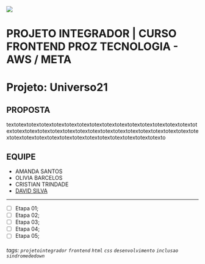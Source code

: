 ![](https://i.imgur.com/eBc4F6O.png)

# PROJETO INTEGRADOR | CURSO FRONTEND PROZ TECNOLOGIA - AWS / META

# Projeto: Universo21

## PROPOSTA
textotextotextotextotextotextotextotextotextotextotextotextotextotextotextotextotextotextotextotextotextotextotextotextotextotextotextotextotextotextotextotextotextotextotextotextotextotextotextotextotextotextotexto

## EQUIPE

* AMANDA SANTOS
* OLIVIA BARCELOS
* CRISTIAN TRINDADE
* [DAVID SILVA](https://www.linkedin.com/in/davidgsilva/)


---

- [ ] Etapa 01;
- [ ] Etapa 02;
- [ ] Etapa 03;
- [ ] Etapa 04;
- [ ] Etapa 05;

###### tags: `projetointegrador` `frontend` `html` `css` `desenvolvimento` `inclusao` `sindromededown`
